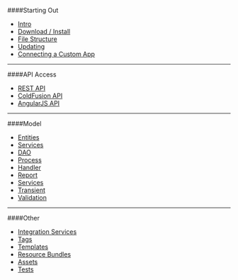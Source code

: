 [Intro]: #/meta/docs/md/intro
[Download / Install]: #/meta/docs/md/download_install
[File Structure]: #/meta/docs/md/file_structure
[Updating]: #/meta/docs/md/updating
[Connecting a Custom App]: #/meta/docs/md/connecting_a_custom_app
[REST API]: /api/readme.md
[Coldfusion API]: http://cf10.slatwall
[AngularJS API]: http://cf10.slatwall
[Model]: http://cf10.slatwall
[Entities]: http://cf10.slatwall
[Services]: http://cf10.slatwall
[DAO]: http://cf10.slatwall
[Process]: http://cf10.slatwall
[Handler]: http://cf10.slatwall
[Report]: http://cf10.slatwall
[Transient]: http://cf10.slatwall
[Validation]: http://cf10.slatwall
[Tags]: http://cf10.slatwall
[Templates]: http://cf10.slatwall
[Resource Bundles]: http://cf10.slatwall
[Assets]: http://cf10.slatwall
[Tests]: http://cf10.slatwall
[Integration Services]: http://cf10.slatwall
[Documentation]: http://cf10.slatwall/meta/docs/readme.md

####Starting Out

* [Intro]
* [Download / Install]
* [File Structure]
* [Updating]
* [Connecting a Custom App]
___
####API Access

* [REST API] 
* [ColdFusion API]
* [AngularJS API]
___
####Model

* [Entities]
* [Services]
* [DAO]
* [Process]
* [Handler]
* [Report]
* [Services]
* [Transient] 
* [Validation]
___
####Other
* [Integration Services]
* [Tags]
* [Templates]
* [Resource Bundles]
* [Assets]
* [Tests]
